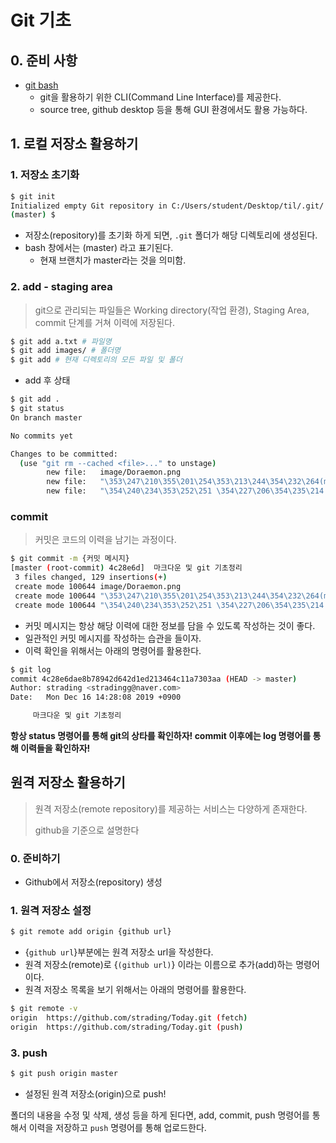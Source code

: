 # Git 기초

## 0. 준비 사항

* [git bash]([https://gitforwindows.org](https://gitforwindows.org/))
  * git을 활용하기 위한 CLI(Command Line Interface)를 제공한다.
  * source tree, github desktop 등을 통해 GUI 환경에서도 활용 가능하다.

## 1. 로컬 저장소 활용하기

### 1. 저장소 초기화

```bash
$ git init
Initialized empty Git repository in C:/Users/student/Desktop/til/.git/
(master) $
```



* 저장소(repository)를 초기화 하게 되면, `.git` 폴더가 해당 디렉토리에 생성된다.
* bash 창에서는 (master) 라고 표기된다.
  * 현재 브랜치가 master라는 것을 의미함.

### 2. add - staging area

> git으로 관리되는 파일들은 Working directory(작업 환경), Staging Area, commit 단계를 거쳐 이력에 저장된다.

```bash
$ git add a.txt # 파일명
$ git add images/ # 폴더명
$ git add # 현재 디렉토리의 모든 파일 및 폴더
```

* add 후 상태

```bash
$ git add .
$ git status
On branch master

No commits yet

Changes to be committed:
  (use "git rm --cached <file>..." to unstage)
        new file:   image/Doraemon.png
        new file:   "\353\247\210\355\201\254\353\213\244\354\232\264(markdown) \352\270\260\354\264\210.md"
        new file:   "\354\240\234\353\252\251 \354\227\206\354\235\214.md"


```

### commit



> 커밋은 코드의 이력을 남기는 과정이다.

```bash
$ git commit -m {커밋 메시지}
[master (root-commit) 4c28e6d]  마크다운 및 git 기초정리
 3 files changed, 129 insertions(+)
 create mode 100644 image/Doraemon.png
 create mode 100644 "\353\247\210\355\201\254\353\213\244\354\232\264(markdown) \352\270\260\354\264\210.md"
 create mode 100644 "\354\240\234\353\252\251 \354\227\206\354\235\214.md"
```

* 커밋 메시지는 항상 해당 이력에 대한 정보를 담을 수 있도록 작성하는 것이 좋다.
* 일관적인 커밋 메시지를 작성하는 습관을 들이자.
* 이력 확인을 위해서는 아래의 명령어를 활용한다.

```bash
$ git log
commit 4c28e6dae8b78942d642d1ed213464c11a7303aa (HEAD -> master)
Author: strading <stradingg@naver.com>
Date:   Mon Dec 16 14:28:08 2019 +0900

     마크다운 및 git 기초정리
```



**항상 status 명령어를 통해 git의 상타를 확인하자! commit 이후에는 log 명령어를 통해 이력들을 확인하자!**



## 원격 저장소 활용하기

> 원격 저장소(remote repository)를 제공하는 서비스는 다양하게 존재한다.
>
> github을 기준으로 설명한다

### 0. 준비하기

* Github에서 저장소(repository) 생성

### 1. 원격 저장소 설정

```bash
$ git remote add origin {github url}
```

* {`github url`}부분에는 원격 저장소 url을 작성한다.
* 원격 저장소(remote)로 {`(github url)`} 이라는 이름으로 추가(add)하는 명령어이다.
* 원격 저장소  목록을 보기 위해서는 아래의 명령어를 활용한다.

```bash
$ git remote -v
origin  https://github.com/strading/Today.git (fetch)
origin  https://github.com/strading/Today.git (push)

```

### 3. push

```bash
$ git push origin master

```

* 설정된 원격 저장소(origin)으로 push!

폴더의 내용을 수정 및 삭제, 생성 등을 하게 된다면, add, commit, push 명령어를 통해서 이력을 저장하고 `push` 명령어를 통해 업로드한다.

